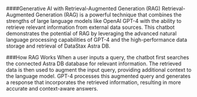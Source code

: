 ####Generative AI with Retrieval-Augmented Generation (RAG)
Retrieval-Augmented Generation (RAG) is a powerful technique that combines the strengths of large language models like OpenAI GPT-4 with the ability to retrieve relevant information from external data sources. This chatbot demonstrates the potential of RAG by leveraging the advanced natural language processing capabilities of GPT-4 and the high-performance data storage and retrieval of DataStax Astra DB.

###How RAG Works
When a user inputs a query, the chatbot first searches the connected Astra DB database for relevant information. The retrieved data is then used to augment the input query, providing additional context to the language model. GPT-4 processes this augmented query and generates a response that incorporates the retrieved information, resulting in more accurate and context-aware answers.
